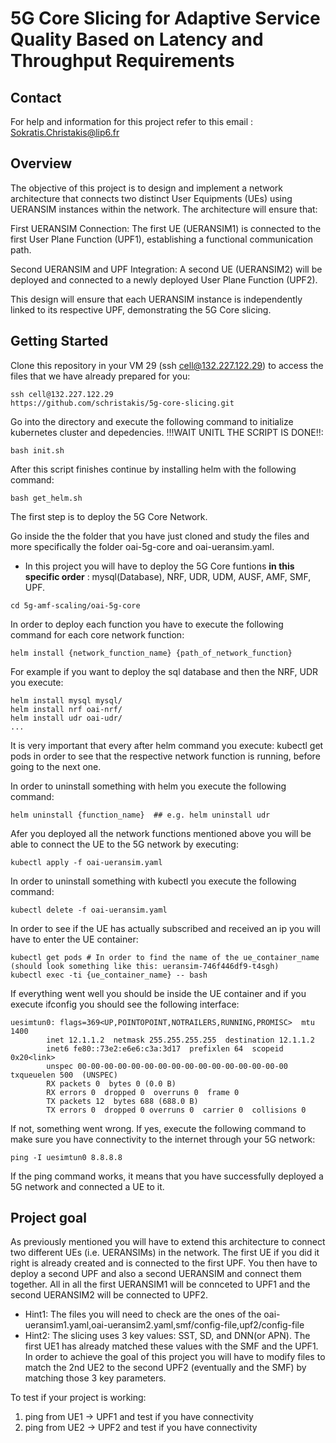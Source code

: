 # 5G Core Slicing for Adaptive Service Quality Based on Latency and Throughput Requirements

## Contact

For help and information for this project refer to this email : Sokratis.Christakis@lip6.fr 

## Overview

The objective of this project is to design and implement a network architecture that connects two distinct User Equipments (UEs) using UERANSIM instances within the network. The architecture will ensure that:

First UERANSIM Connection:
The first UE (UERANSIM1) is connected to the first User Plane Function (UPF1), establishing a functional communication path.

Second UERANSIM and UPF Integration:
A second UE (UERANSIM2) will be deployed and connected to a newly deployed  User Plane Function (UPF2).

This design will ensure that each UERANSIM instance is independently linked to its respective UPF, demonstrating the 5G Core slicing.

## Getting Started

Clone this repository in your VM 29 (ssh cell@132.227.122.29) to access the files that we have already prepared for you:
```
ssh cell@132.227.122.29
https://github.com/schristakis/5g-core-slicing.git
```
Go into the directory and execute the following command to initialize kubernetes cluster and depedencies. !!!WAIT UNITL THE SCRIPT IS DONE!!:
```
bash init.sh
```
After this script finishes continue by installing helm with the following command:
```
bash get_helm.sh
```



The first step is to deploy the 5G Core Network.



Go inside the the folder that you have just cloned and study the files and more specifically the folder oai-5g-core and oai-ueransim.yaml.

- In this project you will have to deploy the 5G Core funtions **in this specific order** : mysql(Database), NRF, UDR, UDM, AUSF, AMF, SMF, UPF.


```
cd 5g-amf-scaling/oai-5g-core
```
In order to deploy each function you have to execute the following command for each core network function:

```
helm install {network_function_name} {path_of_network_function}
```
For example if you want to deploy the sql database  and then the NRF, UDR you execute:

```
helm install mysql mysql/
helm install nrf oai-nrf/
helm install udr oai-udr/
...
```
It is very important that every after helm command you execute: kubectl get pods in order to see that the respective network function is running, before going to the next one.

In order to uninstall something with helm you execute the following command:
```
helm uninstall {function_name}  ## e.g. helm uninstall udr
```


Afer you deployed all the network functions mentioned above you will be able to connect the UE to the 5G network by executing:

```
kubectl apply -f oai-ueransim.yaml
```

In order to uninstall something with kubectl you execute the following command:
```
kubectl delete -f oai-ueransim.yaml 
```


In order to see if the UE has actually subscribed and received an ip you will have to enter the UE container:

```
kubectl get pods # In order to find the name of the ue_container_name (should look something like this: ueransim-746f446df9-t4sgh)
kubectl exec -ti {ue_container_name} -- bash
```

If everything went well you should be inside the UE container and if you execute ifconfig you should see the following interface:
```
uesimtun0: flags=369<UP,POINTOPOINT,NOTRAILERS,RUNNING,PROMISC>  mtu 1400
        inet 12.1.1.2  netmask 255.255.255.255  destination 12.1.1.2
        inet6 fe80::73e2:e6e6:c3a:3d17  prefixlen 64  scopeid 0x20<link>
        unspec 00-00-00-00-00-00-00-00-00-00-00-00-00-00-00-00  txqueuelen 500  (UNSPEC)
        RX packets 0  bytes 0 (0.0 B)
        RX errors 0  dropped 0  overruns 0  frame 0
        TX packets 12  bytes 688 (688.0 B)
        TX errors 0  dropped 0 overruns 0  carrier 0  collisions 0
```

If not, something went wrong. If yes, execute the following command to make sure you have connectivity to the internet through your 5G network:
```
ping -I uesimtun0 8.8.8.8
```


If the ping command works, it means that you have successfully deployed a 5G network and connected a UE to it.


## Project goal

As previously mentioned you will have to extend this architecture to connect two different  UEs (i.e. UERANSIMs) in the network. The first UE if you did it right is already created and is connected to the first UPF. You then have to deploy a second UPF and also a second UERANSIM and connect them together. All in all the first UERANSIM1 will be connceted to UPF1 and the second UERANSIM2 will be connected to UPF2.

- Hint1: The files you will need to check are the ones of the oai-ueransim1.yaml,oai-ueransim2.yaml,smf/config-file,upf2/config-file
- Hint2: The slicing uses 3 key values: SST, SD, and DNN(or APN). The first UE1 has already matched these values with the SMF and the UPF1. In order to achieve the goal of this project you will have to modify files to match the 2nd UE2 to the second UPF2 (eventually and the SMF) by matching those 3 key parameters.

To test if your project is working:
1) ping from UE1 -> UPF1 and test if you have connectivity
2) ping from UE2 -> UPF2 and test if you have connectivity
